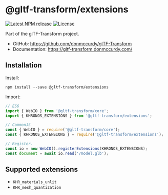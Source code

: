 # @gltf-transform/extensions

[![Latest NPM release](https://img.shields.io/npm/v/@gltf-transform/extensions.svg)](https://www.npmjs.com/package/@gltf-transform/extensions)
[![License](https://img.shields.io/npm/l/@gltf-transform/core.svg)](https://github.com/donmccurdy/glTF-Transform/blob/master/LICENSE)

Part of the glTF-Transform project.

- GitHub: https://github.com/donmccurdy/glTF-Transform
- Documentation: https://gltf-transform.donmccurdy.com/

## Installation

Install:

```
npm install --save @gltf-transform/extensions
```

Import:

```js
// ES6
import { WebIO } from '@gltf-transform/core';
import { KHRONOS_EXTENSIONS } from '@gltf-transform/extensions';

// CommonJS
const { WebIO } = require('@gltf-transform/core');
const { KHRONOS_EXTENSIONS } = require('@gltf-transform/extensions');

// Register.
const io = new WebIO().registerExtensions(KHRONOS_EXTENSIONS);
const document = await io.read('/model.glb');
```

## Supported extensions

- `KHR_materials_unlit`
- `KHR_mesh_quantization`
